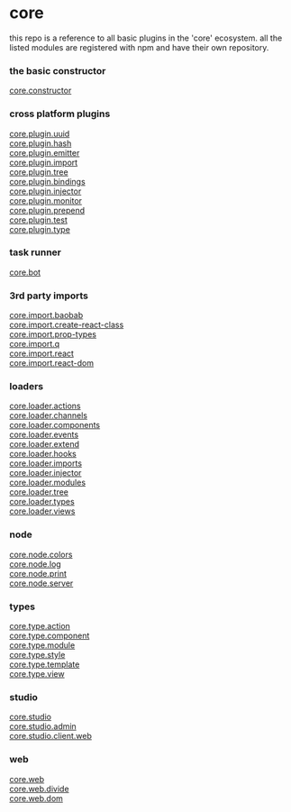 # core

this repo is a reference to all basic plugins in the 'core' ecosystem.
all the listed modules are registered with npm and have their own repository.


### the basic constructor

<a href="https://github.com/ido-ofir/core.constructor">
  core.constructor
</a>

### cross platform plugins



<div>
  <a href="https://github.com/ido-ofir/core.plugin.uuid">
    core.plugin.uuid
  </a>
</div>

  <div>
  <a href="https://github.com/ido-ofir/core.plugin.hash">
    core.plugin.hash
  </a>  
</div>
<div>
  <a href="https://github.com/ido-ofir/core.plugin.emitter">
    core.plugin.emitter
  </a>
</div>
<div>
  <a href="https://github.com/ido-ofir/core.plugin.import">
    core.plugin.import
  </a>
</div>
<div>
  <a href="https://github.com/ido-ofir/core.plugin.tree">
    core.plugin.tree
  </a>
</div>

<div>
  <a href="https://github.com/ido-ofir/core.plugin.bindings">
    core.plugin.bindings
  </a>
</div>

<div>
  <a href="https://github.com/ido-ofir/core.plugin.injector">
    core.plugin.injector
  </a>
</div>
<div>
  <a href="https://github.com/ido-ofir/core.plugin.monitor">
    core.plugin.monitor
  </a>
</div>
<div>
  <a href="https://github.com/ido-ofir/core.plugin.prepend">
    core.plugin.prepend
  </a>
</div>
<div>
  <a href="https://github.com/ido-ofir/core.plugin.test">
    core.plugin.test
  </a>
</div>
<div>
  <a href="https://github.com/ido-ofir/core.plugin.type">
    core.plugin.type
  </a>
</div>

### task runner

<div>
  <a href="https://github.com/ido-ofir/core.bot">
    core.bot
  </a>
</div>

### 3rd party imports

<div>
  <a href="https://github.com/ido-ofir/core.import.baobab">
    core.import.baobab
  </a>
</div>

<div>
  <a href="https://github.com/ido-ofir/core.import.create-react-class">
    core.import.create-react-class
  </a>
</div>

<div>
  <a href="https://github.com/ido-ofir/core.import.prop-types">
    core.import.prop-types
  </a>
</div>

<div>
  <a href="https://github.com/ido-ofir/core.import.q">
    core.import.q
  </a>
</div>

<div>
  <a href="https://github.com/ido-ofir/core.import.react">
    core.import.react
  </a>
</div>

<div>
  <a href="https://github.com/ido-ofir/core.import.react-dom">
    core.import.react-dom
  </a>
</div>

### loaders

<div>
  <a href="https://github.com/ido-ofir/core.loader.actions">
    core.loader.actions
  </a>
</div>
<div>
  <a href="https://github.com/ido-ofir/core.loader.channels">
    core.loader.channels
  </a>
</div>
<div>
  <a href="https://github.com/ido-ofir/core.loader.components">
    core.loader.components
  </a>
</div>
<div>
  <a href="https://github.com/ido-ofir/core.loader.events">
    core.loader.events
  </a>
</div>
<div>
  <a href="https://github.com/ido-ofir/core.loader.extend">
    core.loader.extend
  </a>
</div>
<div>
  <a href="https://github.com/ido-ofir/core.loader.hooks">
    core.loader.hooks
  </a>
</div>
<div>
  <a href="https://github.com/ido-ofir/core.loader.imports">
    core.loader.imports
  </a>
</div>
<div>
  <a href="https://github.com/ido-ofir/core.loader.injector">
    core.loader.injector
  </a>
</div>
<div>
  <a href="https://github.com/ido-ofir/core.loader.modules">
    core.loader.modules
  </a>
</div>
<div>
  <a href="https://github.com/ido-ofir/core.loader.tree">
    core.loader.tree
  </a>
</div>
<div>
  <a href="https://github.com/ido-ofir/core.loader.types">
    core.loader.types
  </a>
</div>
<div>
  <a href="https://github.com/ido-ofir/core.loader.views">
    core.loader.views
  </a>
</div>


### node

<div>
  <a href="https://github.com/ido-ofir/core.node.colors">
    core.node.colors
  </a>
</div>
<div>
  <a href="https://github.com/ido-ofir/core.node.log">
    core.node.log
  </a>
</div>
<div>
  <a href="https://github.com/ido-ofir/core.node.print">
    core.node.print
  </a>
</div>
<div>
  <a href="https://github.com/ido-ofir/core.node.server">
    core.node.server
  </a>
</div>

### types

<div>
  <a href="https://github.com/ido-ofir/core.type.action">
    core.type.action
  </a>
</div>
<div>
  <a href="https://github.com/ido-ofir/core.type.component">
    core.type.component
  </a>
</div>
<div>
  <a href="https://github.com/ido-ofir/core.type.module">
    core.type.module
  </a>
</div>
<div>
  <a href="https://github.com/ido-ofir/core.type.style">
    core.type.style
  </a>
</div>
<div>
  <a href="https://github.com/ido-ofir/core.type.template">
    core.type.template
  </a>
</div>
<div>
  <a href="https://github.com/ido-ofir/core.type.view">
    core.type.view
  </a>
</div>

### studio

<div>
  <a href="https://github.com/ido-ofir/core.studio">
    core.studio
  </a>
</div>
<div>
  <a href="https://github.com/ido-ofir/core.studio.admin">
    core.studio.admin
  </a>
</div>
<div>
  <a href="https://github.com/ido-ofir/core.studio.client.web">
    core.studio.client.web
  </a>
</div>


### web

<div>
  <a href="https://github.com/ido-ofir/core.web">
    core.web
  </a>
</div>
<div>
  <a href="https://github.com/ido-ofir/core.web.divide">
    core.web.divide
  </a>
</div>
<div>
  <a href="https://github.com/ido-ofir/core.web.dom">
    core.web.dom
  </a>
</div>


  

